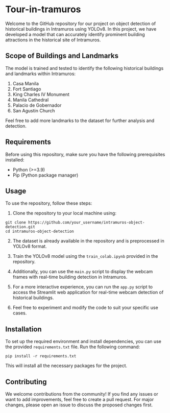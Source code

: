 # Tour-in-tramuros

Welcome to the GitHub repository for our project on object detection of historical buildings in Intramuros using YOLOv8. In this project, we have developed a model that can accurately identify prominent building attractions in the historical site of Intramuros.

## Scope of Buildings and Landmarks

The model is trained and tested to identify the following historical buildings and landmarks within Intramuros:

1. Casa Manila
2. Fort Santiago
3. King Charles IV Monument
4. Manila Cathedral
5. Palacio de Gobernador
6. San Agustin Church

Feel free to add more landmarks to the dataset for further analysis and detection.

## Requirements

Before using this repository, make sure you have the following prerequisites installed:

* Python (>=3.9)
* Pip (Python package manager)


## Usage

To use the repository, follow these steps:

1. Clone the repository to your local machine using:
```
git clone https://github.com/your_username/intramuros-object-detection.git
cd intramuros-object-detection
```
2. The dataset is already available in the repository and is preprocessed in YOLOv8 format.
3. Train the YOLOv8 model using the `train_colab.ipynb` provided in the repository.
4. Additionally, you can use the `main.py` script to display the webcam frames with real-time building detection in Intramuros.
5. For a more interactive experience, you can run the `app.py` script to access the Streamlit web application for real-time webcam detection of historical buildings.


6. Feel free to experiment and modify the code to suit your specific use cases.


## Installation

To set up the required environment and install dependencies, you can use the provided `requirements.txt` file. Run the following command:

```
pip install -r requirements.txt
```
This will install all the necessary packages for the project.

## Contributing

We welcome contributions from the community! If you find any issues or want to add improvements, feel free to create a pull request. For major changes, please open an issue to discuss the proposed changes first.
